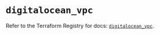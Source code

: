 # `digitalocean_vpc`

Refer to the Terraform Registry for docs: [`digitalocean_vpc`](https://registry.terraform.io/providers/digitalocean/digitalocean/2.39.0/docs/resources/vpc).
